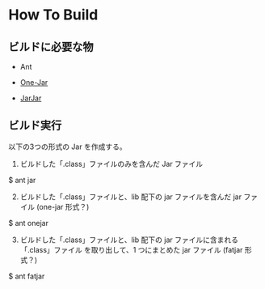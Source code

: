 # How To Build

## ビルドに必要な物

* Ant

* [One-Jar](http://one-jar.sourceforge.net/)

* [JarJar](https://code.google.com/p/jarjar/)


## ビルド実行

以下の3つの形式の Jar を作成する。

1. ビルドした「.class」ファイルのみを含んだ Jar ファイル

  $ ant jar

2. ビルドした「.class」ファイルと、lib 配下の jar ファイルを含んだ jar ファイル
   (one-jar 形式？)

  $ ant onejar


3. ビルドした「.class」ファイルと、lib 配下の jar ファイルに含まれる「.class」ファイル
   を取り出して、1 つにまとめた jar ファイル
   (fatjar 形式？)

  $ ant fatjar

